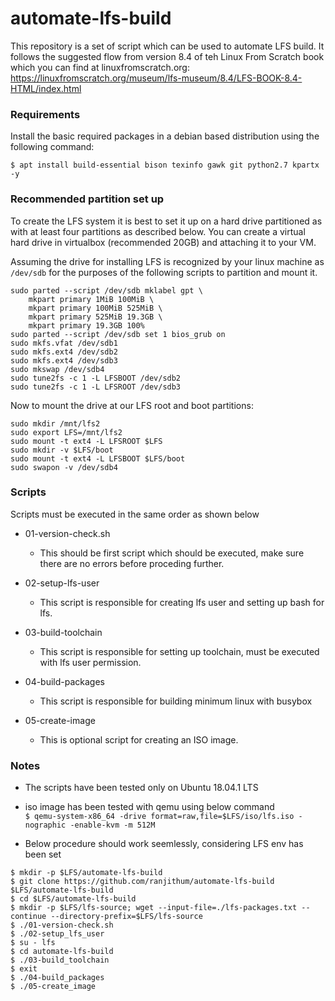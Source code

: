 # automate-lfs-build

This repository is a set of script which can be used to automate LFS build. It
follows the suggested flow from version 8.4 of teh Linux From Scratch book
which you can find at linuxfromscratch.org:
https://linuxfromscratch.org/museum/lfs-museum/8.4/LFS-BOOK-8.4-HTML/index.html

### Requirements

Install the basic required packages in a debian based distribution using the following command:

`$ apt install build-essential bison texinfo gawk git python2.7 kpartx -y`

### Recommended partition set up

To create the LFS system it is best to set it up on a hard drive partitioned as with at least four partitions as described below. You can create a virtual hard drive in virtualbox (recommended 20GB) and attaching it to your VM.

Assuming the drive for installing LFS is recognized by your linux machine as `/dev/sdb` for the purposes of the following scripts to partition and mount it.

```
sudo parted --script /dev/sdb mklabel gpt \
    mkpart primary 1MiB 100MiB \
    mkpart primary 100MiB 525MiB \
    mkpart primary 525MiB 19.3GB \
    mkpart primary 19.3GB 100%
sudo parted --script /dev/sdb set 1 bios_grub on
sudo mkfs.vfat /dev/sdb1
sudo mkfs.ext4 /dev/sdb2
sudo mkfs.ext4 /dev/sdb3
sudo mkswap /dev/sdb4
sudo tune2fs -c 1 -L LFSBOOT /dev/sdb2
sudo tune2fs -c 1 -L LFSROOT /dev/sdb3
```

Now to mount the drive at our LFS root and boot partitions:

```
sudo mkdir /mnt/lfs2
sudo export LFS=/mnt/lfs2
sudo mount -t ext4 -L LFSROOT $LFS
sudo mkdir -v $LFS/boot
sudo mount -t ext4 -L LFSBOOT $LFS/boot
sudo swapon -v /dev/sdb4
```

### Scripts

Scripts must be executed in the same order as shown below

* 01-version-check.sh
    - This should be first script which should be executed, make sure there are no errors before proceding further.

* 02-setup-lfs-user
    - This script is responsible for creating lfs user and setting up bash for lfs.

* 03-build-toolchain
    - This script is responsible for setting up toolchain, must be executed with lfs user permission.

* 04-build-packages
    - This script is responsible for building minimum linux with busybox

* 05-create-image
    - This is optional script for creating an ISO image.


### Notes

* The scripts have been tested only on Ubuntu 18.04.1 LTS

* iso image has been tested with qemu using below command\
`$ qemu-system-x86_64 -drive format=raw,file=$LFS/iso/lfs.iso -nographic -enable-kvm -m 512M`

* Below procedure should work seemlessly, considering LFS env has been set
```
$ mkdir -p $LFS/automate-lfs-build
$ git clone https://github.com/ranjithum/automate-lfs-build $LFS/automate-lfs-build
$ cd $LFS/automate-lfs-build
$ mkdir -p $LFS/lfs-source; wget --input-file=./lfs-packages.txt --continue --directory-prefix=$LFS/lfs-source
$ ./01-version-check.sh
$ ./02-setup_lfs_user
$ su - lfs
$ cd automate-lfs-build
$ ./03-build_toolchain
$ exit
$ ./04-build_packages
$ ./05-create_image
```
